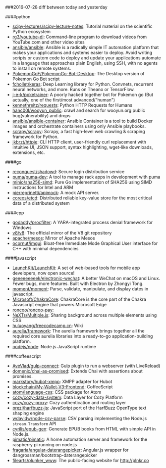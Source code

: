 ###2016-07-28
diff between today and yesterday

####python
* [scipy-lectures/scipy-lecture-notes](https://github.com/scipy-lectures/scipy-lecture-notes): Tutorial material on the scientific Python ecosystem
* [rg3/youtube-dl](https://github.com/rg3/youtube-dl): Command-line program to download videos from YouTube.com and other video sites
* [ansible/ansible](https://github.com/ansible/ansible): Ansible is a radically simple IT automation platform that makes your applications and systems easier to deploy. Avoid writing scripts or custom code to deploy and update your applications automate in a language that approaches plain English, using SSH, with no agents to install on remote systems.
* [PokemonGoF/PokemonGo-Bot-Desktop](https://github.com/PokemonGoF/PokemonGo-Bot-Desktop): The Desktop version of Pokemon Go Bot script
* [fchollet/keras](https://github.com/fchollet/keras): Deep Learning library for Python. Convnets, recurrent neural networks, and more. Runs on Theano or TensorFlow.
* [j-e-k/poketrainer](https://github.com/j-e-k/poketrainer): A poorly hacked together bot for Pokemon go (But actually, one of the first/most advanced/"human")
* [kennethreitz/requests](https://github.com/kennethreitz/requests): Python HTTP Requests for Humans
* [hanc00l/wooyun_public](https://github.com/hanc00l/wooyun_public):  crawl and search for wooyun.org public bug(vulnerability) and drops
* [ansible/ansible-container](https://github.com/ansible/ansible-container): Ansible Container is a tool to build Docker images and orchestrate containers using only Ansible playbooks.
* [scrapy/scrapy](https://github.com/scrapy/scrapy): Scrapy, a fast high-level web crawling & scraping framework for Python.
* [jkbrzt/httpie](https://github.com/jkbrzt/httpie): CLI HTTP client, user-friendly curl replacement with intuitive UI, JSON support, syntax highlighting, wget-like downloads, extensions, etc.

####go
* [reconquest/shadowd](https://github.com/reconquest/shadowd): Secure login distribution service
* [puma/puma-dev](https://github.com/puma/puma-dev): A tool to manage rack apps in development with puma
* [minio/sha256-simd](https://github.com/minio/sha256-simd): Pure Go implementation of SHA256 using SIMD instructions for Intel and ARM
* [pierreprinetti/apimock](https://github.com/pierreprinetti/apimock): A mock API server.
* [coreos/etcd](https://github.com/coreos/etcd): Distributed reliable key-value store for the most critical data of a distributed system

####cpp
* [godaddy/procfilter](https://github.com/godaddy/procfilter): A YARA-integrated process denial framework for Windows
* [v8/v8](https://github.com/v8/v8): The official mirror of the V8 git repository
* [apache/mesos](https://github.com/apache/mesos): Mirror of Apache Mesos
* [ocornut/imgui](https://github.com/ocornut/imgui): Bloat-free Immediate Mode Graphical User interface for C++ with minimal dependencies

####javascript
* [LaunchKit/LaunchKit](https://github.com/LaunchKit/LaunchKit): A set of web-based tools for mobile app developers, now open source!
* [geeeeeeeeek/electronic-wechat](https://github.com/geeeeeeeeek/electronic-wechat):  A better WeChat on macOS and Linux. Fewer bugs, more features. Built with Electron by Zhongyi Tong.
* [moment/moment](https://github.com/moment/moment): Parse, validate, manipulate, and display dates in javascript.
* [Microsoft/ChakraCore](https://github.com/Microsoft/ChakraCore): ChakraCore is the core part of the Chakra Javascript engine that powers Microsoft Edge
* [roncoo/roncoo-pay](https://github.com/roncoo/roncoo-pay): 
* [NeXTs/Multiple.js](https://github.com/NeXTs/Multiple.js): Sharing background across multiple elements using CSS
* [huluoyang/freecodecamp.cn](https://github.com/huluoyang/freecodecamp.cn): Wiki
* [aurelia/framework](https://github.com/aurelia/framework): The aurelia framework brings together all the required core aurelia libraries into a ready-to-go application-building platform.
* [nodejs/node](https://github.com/nodejs/node): Node.js JavaScript runtime 

####coffeescript
* [AveVlad/gulp-connect](https://github.com/AveVlad/gulp-connect): Gulp plugin to run a webserver (with LiveReload)
* [domenic/chai-as-promised](https://github.com/domenic/chai-as-promised): Extends Chai with assertions about promises.
* [markstory/hubot-xmpp](https://github.com/markstory/hubot-xmpp): XMPP adapter for Hubot
* [blockchain/My-Wallet-V3-Frontend](https://github.com/blockchain/My-Wallet-V3-Frontend): CoffeeScript
* [atom/language-css](https://github.com/atom/language-css): CSS package for Atom
* [cozy/cozy-data-system](https://github.com/cozy/cozy-data-system): Data Layer for Cozy Platform
* [cozy/cozy-proxy](https://github.com/cozy/cozy-proxy): Cozy authentication and routing layer
* [prezi/harfbuzz-js](https://github.com/prezi/harfbuzz-js): JavaScript port of the HarfBuzz OpenType text shaping engine
* [wdavidw/node-csv-parse](https://github.com/wdavidw/node-csv-parse): CSV parsing implementing the Node.js `stream.Transform` API
* [cyrilis/epub-gen](https://github.com/cyrilis/epub-gen): Generate EPUB books from HTML with simple API in Node.js.
* [pimatic/pimatic](https://github.com/pimatic/pimatic): A home automation server and framework for the raspberry pi running on node.js
* [fragaria/angular-daterangepicker](https://github.com/fragaria/angular-daterangepicker): Angular.js wrapper for dangrossman/bootstrap-daterangepicker
* [filearts/plunker_www](https://github.com/filearts/plunker_www): The public-facing website for http://plnkr.co
